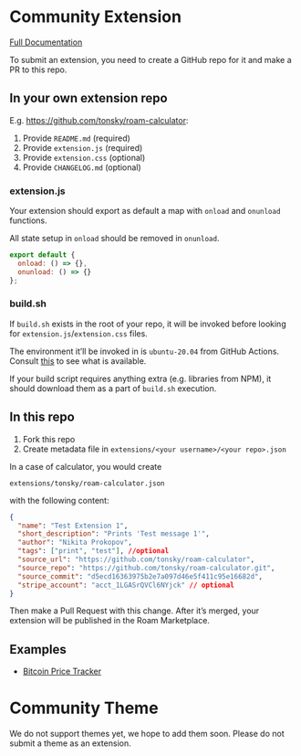 # Community Extension

[Full Documentation](https://roamresearch.com/#/app/developer-documentation/page/5BB8h4I7b)

To submit an extension, you need to create a GitHub repo for it and make a PR to this repo.

## In your own extension repo

E.g. https://github.com/tonsky/roam-calculator:

1. Provide `README.md` (required)
2. Provide `extension.js` (required)
3. Provide `extension.css` (optional)
4. Provide `CHANGELOG.md` (optional)

### extension.js

Your extension should export as default a map with `onload` and `onunload` functions.

All state setup in `onload` should be removed in `onunload`.

```javascript
export default {
  onload: () => {},
  onunload: () => {}
};
```

### build.sh

If `build.sh` exists in the root of your repo, it will be invoked before looking for `extension.js`/`extension.css` files.

The environment it’ll be invoked in is `ubuntu-20.04` from GitHub Actions. Consult [this](https://github.com/actions/virtual-environments/blob/main/images/linux/Ubuntu2004-Readme.md) to see what is available.

If your build script requires anything extra (e.g. libraries from NPM), it should download them as a part of `build.sh` execution.

## In this repo

1. Fork this repo
2. Create metadata file in `extensions/<your username>/<your repo>.json`

In a case of calculator, you would create

`extensions/tonsky/roam-calculator.json`

with the following content:

```json
{
  "name": "Test Extension 1",
  "short_description": "Prints 'Test message 1'",
  "author": "Nikita Prokopov",
  "tags": ["print", "test"], //optional
  "source_url": "https://github.com/tonsky/roam-calculator",
  "source_repo": "https://github.com/tonsky/roam-calculator.git",
  "source_commit": "d5ecd16363975b2e7a097d46e5f411c95e16682d",
  "stripe_account": "acct_1LGASrQVCl6NYjck" // optional
}
```

Then make a Pull Request with this change. After it’s merged, your extension will be published in the Roam Marketplace.

## Examples

 - [Bitcoin Price Tracker](https://github.com/panterarocks49/roam-extension-bitcoin-price)

# Community Theme

We do not support themes yet, we hope to add them soon. Please do not submit a theme as an extension.
